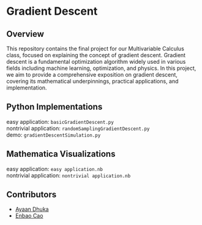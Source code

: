 # Gradient Descent

## Overview
This repository contains the final project for our Multivariable Calculus class, focused on explaining the concept of gradient descent. Gradient descent is a fundamental optimization algorithm widely used in various fields including machine learning, optimization, and physics. In this project, we aim to provide a comprehensive exposition on gradient descent, covering its mathematical underpinnings, practical applications, and implementation.

## Python Implementations
easy application: `basicGradientDescent.py`\
nontrivial application: `randomSamplingGradientDescent.py`\
demo: `gradientDescentSimulation.py`

## Mathematica Visualizations
easy application: `easy application.nb`\
nontrivial application: `nontrivial application.nb`

## Contributors
- [Ayaan Dhuka](https://github.com/Nobbertins)
- [Enbao Cao](https://github.com/ecao77)
